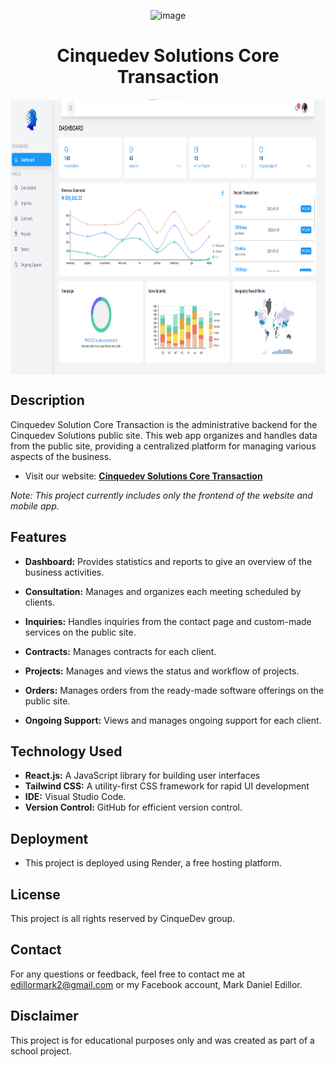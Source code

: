 <div align="center">

![image](./public/android-chrome-192x192.png)

# Cinquedev Solutions Core Transaction


<div style="display: flex; align-items: center;">
    <img src="src/assets/readme/CDS core ss.png" height="440">
</div> 
</div>



## Description
Cinquedev Solution Core Transaction is the administrative backend for the Cinquedev Solutions public site. This web app organizes and handles data from the public site, providing a centralized platform for managing various aspects of the business.
- Visit our website: [**Cinquedev Solutions Core Transaction**](https://cinquedev-solutions-core-transaction.onrender.com)
   
*Note: This project currently includes only the frontend of the website and mobile app.*

## Features
- **Dashboard:** Provides statistics and reports to give an overview of the business activities.
    
- **Consultation:** Manages and organizes each meeting scheduled by clients.
   
- **Inquiries:** Handles inquiries from the contact page and custom-made services on the public site.

- **Contracts:** Manages contracts for each client.

- **Projects:** Manages and views the status and workflow of projects.

- **Orders:** Manages orders from the ready-made software offerings on the public site.

- **Ongoing Support:** Views and manages ongoing support for each client.

## Technology Used

- **React.js:** A JavaScript library for building user interfaces
- **Tailwind CSS:** A utility-first CSS framework for rapid UI development
- **IDE:** Visual Studio Code.
- **Version Control:** GitHub for efficient version control.
  
## Deployment

- This project is deployed using Render, a free hosting platform.

## License
This project is all rights reserved by CinqueDev group.

## Contact
For any questions or feedback, feel free to contact me at edillormark2@gmail.com or my Facebook account, Mark Daniel Edillor.

## Disclaimer
This project is for educational purposes only and was created as part of a school project.


